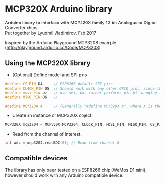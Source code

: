 # MCP320X Arduino library
Arduino library to interface with MCP320X family 12-bit Analogue to Digital Converter chips.<br>
Put together by Lyudmil Vladimirov, Feb 2017

Inspired by the Arduino Playground MCP3208 example. (http://playground.arduino.cc/Code/MCP3208)  

## Using the MCP320X library
* (Optional) Define model and SPI pins
```c++
#define CS_PIN D4     // ESP8266 default SPI pins
#define CLOCK_PIN D5  // Should work with any other GPIO pins, since the library does not formally
#define MOSI_PIN D7   // use SPI, but rather performs pin bit banging to emulate SPI communication.
#define MISO_PIN D6   //

#define MCP3204 4     // (Generally "#define MCP320X X", where X is the last model digit/number of inputs)
````
* Create an instance of MCP320X object.
```c++
MCP320X mcp3204 = MCP320X(MCP3204, CLOCK_PIN, MOSI_PIN, MISO_PIN, CS_PIN);
````
* Read from the channel of interest.
````c++
int adc = mcp3204.readADC(0); // Read from channel 0
````

## Compatible devices
The library has only been tested on a ESP8266 chip (WeMos D1 mini), however should work with any Arduino compatible device.
